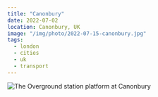 ```yaml
---
title: "Canonbury"
date: 2022-07-02
location: Canonbury, UK
image: "/img/photo/2022-07-15-canonbury.jpg"
tags:
  - london
  - cities
  - uk
  - transport
---
```


![The Overground station platform at Canonbury](/img/photo/2022-07-15-canonbury.jpg)
